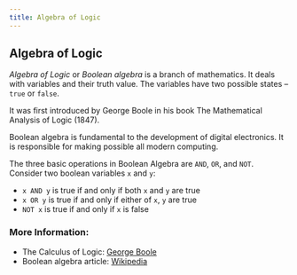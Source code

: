```yaml
---
title: Algebra of Logic
---
```

## Algebra of Logic

_Algebra of Logic_ or _Boolean algebra_ is a branch of mathematics. It deals with variables and their truth value. The variables have two possible states – `true` or `false`.

It was first introduced by George Boole in his book The Mathematical Analysis of Logic (1847).

Boolean algebra is fundamental to the development of digital electronics. It is responsible for making possible all modern computing.

The three basic operations in Boolean Algebra are `AND`, `OR`, and `NOT`. Consider two boolean variables `x` and `y`:

- `x AND y` is true if and only if both `x` and `y` are true
- `x OR y` is true if and only if either of `x`, `y` are true
- `NOT x` is true if and only if `x` is false

### More Information:
- The Calculus of Logic: <a href='http://www.maths.tcd.ie/pub/HistMath/People/Boole/CalcLogic/CalcLogic.html' target='_blank' rel='nofollow'>George Boole</a>
- Boolean algebra article: <a href='https://en.wikipedia.org/wiki/Boolean_algebra' target='_blank' rel='nofollow'>Wikipedia</a>
